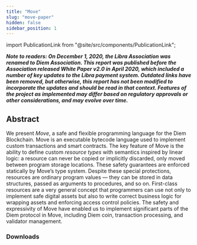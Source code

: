```yaml
---
title: "Move"
slug: "move-paper"
hidden: false
sidebar_position: 1
---
```

import PublicationLink from "@site/src/components/PublicationLink";

***Note to readers: On December 1, 2020, the Libra Association was renamed to Diem Association. This report was
published before the Association released White Paper v2.0 in April 2020, which included a number of key updates to the
Libra payment system. Outdated links have been removed, but otherwise, this report has not been modified to incorporate
the updates and should be read in that context. Features of the project as implemented may differ based on regulatory
approvals or other considerations, and may evolve over time.***

## Abstract

We present _Move_, a safe and flexible programming language for the Diem Blockchain. Move is an executable bytecode
language used to implement custom transactions and smart contracts. The key feature of Move is the ability to define
custom _resource types_ with semantics inspired by linear logic: a resource can never be copied or implicitly discarded,
only moved between program storage locations. These safety guarantees are enforced statically by Move’s type system.
Despite these special protections, resources are ordinary program values — they can be stored in data structures, passed
as arguments to procedures, and so on. First-class resources are a very general concept that programmers can use not
only to implement safe digital assets but also to write correct business logic for wrapping assets and enforcing access
control policies. The safety and expressivity of Move have enabled us to implement significant parts of the Diem
protocol in Move, including Diem coin, transaction processing, and validator management.

### Downloads
<PublicationLink
  image="/img/docs/move-language-pdf.png"
  doc_link="/papers/diem-move-a-language-with-programmable-resources/2020-05-26.pdf"
  title="Move: A Language With Programmable Resources"
/>
